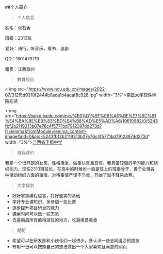 ##个人简介

> 个人信息

姓名：张石香

班级：2313班

爱好：骑行，听音乐，看书，追剧

QQ：1801479719

籍贯：江西赣州


> 教育经历

< img src="https://www.ncu.edu.cn/images/2022-07/312f5d0310f2444b9ada1b4aeaf8c928.jpg" width="3%">[南昌大学软件学院](https://soft.ncu.edu.cn/xyjs/xyjj/index.htm)在读

< img src="https://baike.baidu.com/pic/%E6%B1%9F%E8%A5%BF%E7%9C%81%E4%BA%8E%E9%83%BD%E4%B8%AD%E5%AD%A6/10619982/0/5243fbf2b2119313b07e76c4f5771bd7912397dd273d?fr=lemma&fromModule=lemma_content-image#aid=0&pic=5243fbf2b2119313b07e76c4f5771bd7912397dd273d" width="3%">[江西省于都中学](https://baike.baidu.com/item/%E6%B1%9F%E8%A5%BF%E7%9C%81%E4%BA%8E%E9%83%BD%E4%B8%AD%E5%AD%A6/10619982)


> 自我评价

我是一个很开朗的女孩，性格活泼，做事认真且自信。我具备较强的学习能力和组织能力，现任2313班班长，在高中的时候也一直是班上的班委骨干，善于处理各种活动组织方面的事情。对待事情严谨不马虎，开始了就不轻易放弃。

>大学规划

* 好好掌握编程语言，打好坚实的基础
* 学好专业课知识，多参加一些比赛 
* 逐步提升项目研发的能力
* 课余时间可以做一些志愿
* 去遍南昌所有值得游玩的地方，吃遍南昌美食

> 期盼

* 希望可以在研发部和小伙伴们一起进步，多认识一些志同道合的朋友
* 有朝一日可以按照自己的想法做出一个大家喜欢且满意的网页

